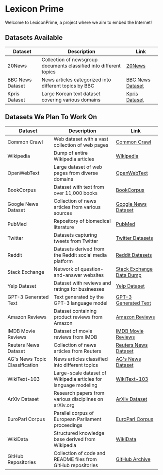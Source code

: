 # Lexicon Prime
Welcome to LexiconPrime, a project where we aim to embed the Internet!

## Datasets Available


| Dataset | Description | Link |
|---------|-------------|------|
| 20News | Collection of newsgroup documents classified into different topics | [20News](http://qwone.com/~jason/20Newsgroups/) |
| BBC News Dataset | News articles categorized into different topics by BBC | [BBC News Dataset](http://mlg.ucd.ie/datasets/bbc.html) |
| Kpris Dataset | Large Korean text dataset covering various domains | [Kpris Dataset](https://ithub.korean.re.kr/data/dataList.do) |




## Datasets We Plan To Work On

| Dataset | Description | Link |
|---------|-------------|------|
| Common Crawl | Web dataset with a vast collection of web pages | [Common Crawl](https://commoncrawl.org/) |
| Wikipedia | Dump of entire Wikipedia articles | [Wikipedia](https://dumps.wikimedia.org/) |
| OpenWebText | Large dataset of web pages from diverse domains | [OpenWebText](https://skylion007.github.io/OpenWebTextCorpus/) |
| BookCorpus | Dataset with text from over 11,000 books | [BookCorpus](https://yknzhu.wixsite.com/mbweb) |
| Google News Dataset | Collection of news articles from various sources | [Google News Dataset](https://datasetsearch.research.google.com/search?query=Google%20News%20Dataset) |
| PubMed | Repository of biomedical literature | [PubMed](https://pubmed.ncbi.nlm.nih.gov/) |
| Twitter | Datasets capturing tweets from Twitter | [Twitter Datasets](https://developer.twitter.com/en/docs/twitter-api) |
| Reddit | Datasets derived from the Reddit social media platform | [Reddit Datasets](https://www.reddit.com/r/datasets/) |
| Stack Exchange | Network of question-and-answer websites | [Stack Exchange Data Dump](https://archive.org/details/stackexchange) |
| Yelp Dataset | Dataset with reviews and ratings for businesses | [Yelp Dataset](https://www.yelp.com/dataset) |
| GPT-3 Generated Text | Text generated by the GPT-3 language model | [GPT-3 Generated Text](https://github.com/openai/gpt-3.5-turbo/tree/main/datasets) |
| Amazon Reviews | Dataset containing product reviews from Amazon | [Amazon Reviews](https://nijianmo.github.io/amazon/index.html) |
| IMDB Movie Reviews | Dataset of movie reviews from IMDB | [IMDB Movie Reviews](https://ai.stanford.edu/~amaas/data/sentiment/) |
| Reuters News Dataset | Collection of news articles from Reuters | [Reuters News Dataset](https://archive.ics.uci.edu/ml/datasets/reuters-21578+text+categorization+collection) |
| AG's News Topic Classification | News articles classified into different topics | [AG's News Dataset](https://www.di.unipi.it/~gulli/AG_corpus_of_news_articles.html) |
| WikiText-103 | Large-scale dataset of Wikipedia articles for language modeling | [WikiText-103](https://einstein.ai/research/the-wikitext-long-term-dependency-language-modeling-dataset) |
| ArXiv Dataset | Research papers from various disciplines on arXiv.org | [ArXiv Dataset](https://www.kaggle.com/Cornell-University/arxiv) |
| EuroParl Corpus | Parallel corpus of European Parliament proceedings | [EuroParl Corpus](https://www.statmt.org/europarl/) |
| WikiData | Structured knowledge base derived from Wikipedia | [WikiData](https://www.wikidata.org/wiki/Wikidata:Main_Page) |
| GitHub Repositories | Collection of code and README files from GitHub repositories | [GitHub Archive](https://archive.org/details/githubarchive) |
